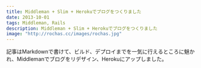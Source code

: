 ```yaml
---
title: Middleman + Slim + Herokuでブログをつくりました
date: 2013-10-01
tags: Middleman, Rails
description: Middleman + Slim + Herokuでブログをつくりました
image: "http://rochas.cc/images/rochas.jpg"
---
```


記事はMarkdownで書けて、ビルド、デプロイまでを一気に行えるところに魅かれ、Middlemanでブログをリデザイン、Herokuにアップしました。  

















